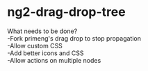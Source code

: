 # ng2-drag-drop-tree
What needs to be done?<br>
-Fork primeng's drag drop to stop propagation <br>
-Allow custom CSS<br>
-Add better icons and CSS<br>
-Allow actions on multiple nodes
